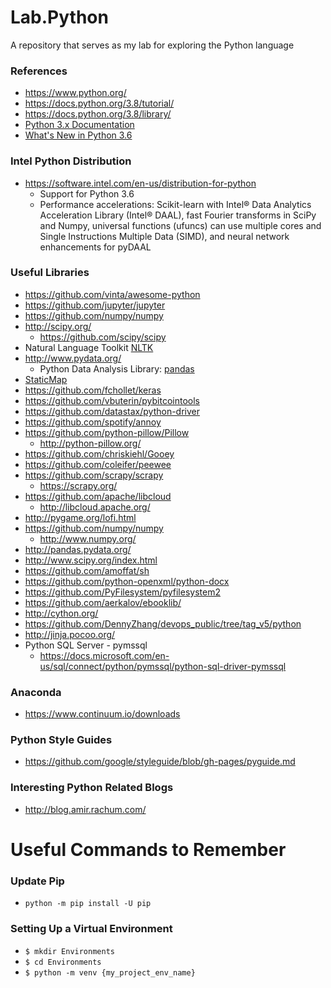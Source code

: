 Lab.Python
====
A repository that serves as my lab for exploring the Python language


### References
* https://www.python.org/
* https://docs.python.org/3.8/tutorial/
* https://docs.python.org/3.8/library/
* [Python 3.x Documentation](https://docs.python.org/3/)
* [What's New in Python 3.6](https://docs.python.org/3.8/whatsnew/3.8.html)



### Intel Python Distribution
* https://software.intel.com/en-us/distribution-for-python
  * Support for Python 3.6
  * Performance accelerations: Scikit-learn with Intel® Data Analytics Acceleration Library (Intel® DAAL), fast Fourier transforms in SciPy and Numpy, universal functions (ufuncs) can use multiple cores and Single Instructions Multiple Data (SIMD), and neural network enhancements for pyDAAL



### Useful Libraries
* https://github.com/vinta/awesome-python
* https://github.com/jupyter/jupyter
* https://github.com/numpy/numpy
* http://scipy.org/
	* https://github.com/scipy/scipy 
* Natural Language Toolkit [NLTK](http://www.nltk.org/)
* http://www.pydata.org/
	* Python Data Analysis Library: [pandas](http://pandas.pydata.org/)
* [StaticMap](https://github.com/komoot/staticmap)
* https://github.com/fchollet/keras 
* https://github.com/vbuterin/pybitcointools
* https://github.com/datastax/python-driver
* https://github.com/spotify/annoy
* https://github.com/python-pillow/Pillow
  * http://python-pillow.org/
* https://github.com/chriskiehl/Gooey
* https://github.com/coleifer/peewee
* https://github.com/scrapy/scrapy
  * https://scrapy.org/
* https://github.com/apache/libcloud
  * http://libcloud.apache.org/ 
* http://pygame.org/lofi.html
* https://github.com/numpy/numpy
  * http://www.numpy.org/
* http://pandas.pydata.org/
* http://www.scipy.org/index.html
* https://github.com/amoffat/sh
* https://github.com/python-openxml/python-docx
* https://github.com/PyFilesystem/pyfilesystem2
* https://github.com/aerkalov/ebooklib/
* http://cython.org/
* https://github.com/DennyZhang/devops_public/tree/tag_v5/python
* http://jinja.pocoo.org/
* Python SQL Server - pymssql
  * https://docs.microsoft.com/en-us/sql/connect/python/pymssql/python-sql-driver-pymssql



### Anaconda
* https://www.continuum.io/downloads



### Python Style Guides
* https://github.com/google/styleguide/blob/gh-pages/pyguide.md


### Interesting Python Related Blogs
* http://blog.amir.rachum.com/




Useful Commands to Remember
====


### Update Pip
* ```python -m pip install -U pip```



### Setting Up a Virtual Environment
* ```$ mkdir Environments```
* ```$ cd Environments```
* ```$ python -m venv {my_project_env_name}```
